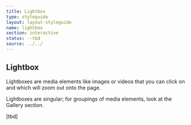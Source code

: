 ```yaml
---
title: Lightbox
type: styleguide
layout: layout-styleguide
name: lightbox
section: interactive
status: --tbd
source: ../../
---
```


<main markdown="1">

## Lightbox

Lightboxes are media elements like images or videos that you can click on and which will zoom out onto the page.

Lightboxes are singular; for groupings of media elements, look at the Gallery section.

[tbd]

</div>

</main>


